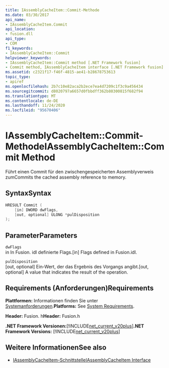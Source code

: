 ```yaml
---
title: IAssemblyCacheItem::Commit-Methode
ms.date: 03/30/2017
api_name:
- IAssemblyCacheItem.Commit
api_location:
- fusion.dll
api_type:
- COM
f1_keywords:
- IAssemblyCacheItem::Commit
helpviewer_keywords:
- IAssemblyCacheItem::Commit method [.NET Framework fusion]
- Commit method, IAssemblyCacheItem interface [.NET Framework fusion]
ms.assetid: c2321f17-f46f-4815-ae41-b28678753613
topic_type:
- apiref
ms.openlocfilehash: 2b7c10e82aca2b2ece7ea4d7209c1f3c9a456434
ms.sourcegitcommit: d8020797a6657d0fbbdff362b80300815f682f94
ms.translationtype: MT
ms.contentlocale: de-DE
ms.lasthandoff: 11/24/2020
ms.locfileid: "95670406"
---
```

# <a name="iassemblycacheitemcommit-method"></a><span data-ttu-id="37a42-102">IAssemblyCacheItem::Commit-Methode</span><span class="sxs-lookup"><span data-stu-id="37a42-102">IAssemblyCacheItem::Commit Method</span></span>

<span data-ttu-id="37a42-103">Führt einen Commit für den zwischengespeicherten Assemblyverweis zum</span><span class="sxs-lookup"><span data-stu-id="37a42-103">Commits the cached assembly reference to memory.</span></span>  
  
## <a name="syntax"></a><span data-ttu-id="37a42-104">Syntax</span><span class="sxs-lookup"><span data-stu-id="37a42-104">Syntax</span></span>  
  
```cpp  
HRESULT Commit (  
    [in] DWORD dwFlags,
    [out, optional] ULONG *pulDisposition  
);  
```  
  
## <a name="parameters"></a><span data-ttu-id="37a42-105">Parameter</span><span class="sxs-lookup"><span data-stu-id="37a42-105">Parameters</span></span>  

 `dwFlags`  
 <span data-ttu-id="37a42-106">in In Fusion. idl definierte Flags.</span><span class="sxs-lookup"><span data-stu-id="37a42-106">[in] Flags defined in Fusion.idl.</span></span>  
  
 `pulDisposition`  
 <span data-ttu-id="37a42-107">[out, optional] Ein-Wert, der das Ergebnis des Vorgangs angibt.</span><span class="sxs-lookup"><span data-stu-id="37a42-107">[out, optional] A value that indicates the result of the operation.</span></span>  
  
## <a name="requirements"></a><span data-ttu-id="37a42-108">Requirements (Anforderungen)</span><span class="sxs-lookup"><span data-stu-id="37a42-108">Requirements</span></span>  

 <span data-ttu-id="37a42-109">**Plattformen:** Informationen finden Sie unter [Systemanforderungen](../../get-started/system-requirements.md).</span><span class="sxs-lookup"><span data-stu-id="37a42-109">**Platforms:** See [System Requirements](../../get-started/system-requirements.md).</span></span>  
  
 <span data-ttu-id="37a42-110">**Header:** Fusion. h</span><span class="sxs-lookup"><span data-stu-id="37a42-110">**Header:** Fusion.h</span></span>  
  
 <span data-ttu-id="37a42-111">**.NET Framework Versionen:**[!INCLUDE[net_current_v20plus](../../../../includes/net-current-v20plus-md.md)]</span><span class="sxs-lookup"><span data-stu-id="37a42-111">**.NET Framework Versions:** [!INCLUDE[net_current_v20plus](../../../../includes/net-current-v20plus-md.md)]</span></span>  
  
## <a name="see-also"></a><span data-ttu-id="37a42-112">Weitere Informationen</span><span class="sxs-lookup"><span data-stu-id="37a42-112">See also</span></span>

- [<span data-ttu-id="37a42-113">IAssemblyCacheItem-Schnittstelle</span><span class="sxs-lookup"><span data-stu-id="37a42-113">IAssemblyCacheItem Interface</span></span>](iassemblycacheitem-interface.md)
